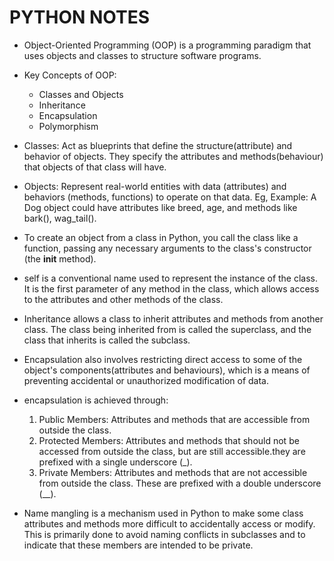 # PYTHON NOTES
* Object-Oriented Programming (OOP) is a programming paradigm that uses objects and classes to structure software programs. 
* Key Concepts of OOP:
    * Classes and Objects
    * Inheritance
    * Encapsulation
    * Polymorphism

* Classes: Act as blueprints that define the structure(attribute) and behavior of objects. They specify the attributes and methods(behaviour) that objects of that class will have.
*   Objects: Represent real-world entities with data (attributes) and behaviors (methods, functions) to operate on that data. Eg, Example: A Dog object could have attributes like breed, age, and methods like bark(), wag_tail().
* To create an object from a class in Python, you call the class like a function, passing any necessary arguments to the class's constructor (the __init__ method).
* self is a conventional name used to represent the instance of the class. It is the first parameter of any method in the class, which allows access to the attributes and other methods of the class. 
* Inheritance allows a class to inherit attributes and methods from another class. The class being inherited from is called the superclass, and the class that inherits is called the subclass.
* Encapsulation also involves restricting direct access to some of the object's components(attributes and behaviours), which is a means of preventing accidental or unauthorized modification of data.
* encapsulation is achieved through:

    1. Public Members: Attributes and methods that are accessible from outside the class.
    2. Protected Members: Attributes and methods that should not be accessed from outside the class, but are still accessible.they are prefixed with a single underscore (_).
    3. Private Members: Attributes and methods that are not accessible from outside the class. These are prefixed with a double underscore (__).
* Name mangling is a mechanism used in Python to make some class attributes and methods more difficult to accidentally access or modify. This is primarily done to avoid naming conflicts in subclasses and to indicate that these members are intended to be private.